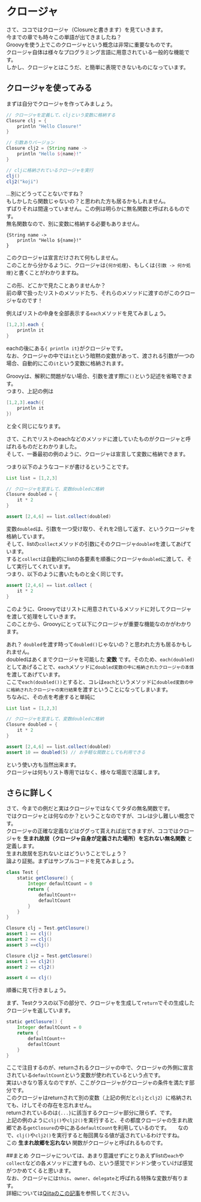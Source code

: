# クロージャ
さて、ココではクロージャ（Closureと書きます）を見ていきます。  
今までの章でも時々この単語が出てきましたね？  
Groovyを使う上でこのクロージャという概念は非常に重要なものです。  
クロージャ自体は様々なプログラミング言語に用意されている一般的な機能です。  
しかし、クロージャとはこうだ、と簡単に表現できないものになっています。  


## クロージャを使ってみる
まずは自分でクロージャを作ってみましょう。  

```groovy
// クロージャを定義して、cljという変数に格納する
Closure clj = {
    println "Hello Closure!"
}

// 引数ありバージョン
Closure clj2 = {String name ->
    println "Hello ${name}!"
}

// cljに格納されているクロージャを実行
clj()
clj2("koji")
```

...別にどうってことないですね？  
もしかしたら関数じゃないの？と思われた方も居るかもしれません。  
ずばりそれは間違っていません。この例は明らかに無名関数と呼ばれるものです。  
無名関数なので、別に変数に格納する必要もありません。  

```
{String name ->
    println "Hello ${name}!"
}
```
このクロージャは宣言だけされて何もしません。  
このことから分かるように、クロージャは`{何か処理}`、もしくは`{引数 -> 何か処理}`と書くことがわかりますね。  

この形、どこかで見たことありませんか？  
前の章で扱ったリストのメソッドたち、それらのメソッドに渡すのがこのクロージャなのです！  

例えばリストの中身を全部表示する`each`メソッドを見てみましょう。  

```groovy
[1,2,3].each {
    println it
}
```

eachの後にある`{ println it}`がクロージャです。  
なお、クロージャの中では`it`という暗黙の変数があって、渡される引数が一つの場合、自動的にこの`it`という変数に格納されます。  

Groovyは、解釈に問題がない場合、引数を渡す際に`()`という記述を省略できます。  
つまり、上記の例は
  
```groovy
[1,2,3].each({
    println it
})
```

と全く同じになります。  

さて、これでリストのeachなどのメソッドに渡していたものがクロージャと呼ばれるものだとわかりました。  
そして、一番最初の例のように、クロージャは宣言して変数に格納できます。  

つまり以下のようなコードが書けるということです。

```groovy
List list = [1,2,3]

// クロージャを宣言して、変数doubledに格納
Closure doubled = {
    it * 2
}

assert [2,4,6] == list.collect(doubled)
```

変数`doubled`は、引数を一つ受け取り、それを2倍して返す、というクロージャを格納しています。  
そして、listの`collect`メソッドの引数にそのクロージャ`doubled`を渡してあげています。  
すると`collect`は自動的にlistの各要素を順番にクロージャ`doubled`に渡して、そして実行してくれています。  
つまり、以下のように書いたものと全く同じです。  

```groovy
assert [2,4,6] == list.collect {
    it * 2
}
```
このように、Groovyではリストに用意されているメソッドに対してクロージャを渡して処理をしていきます。  
このことから、Groovyにとって以下にクロージャが重要な機能なのかがわかります。  

あれ？ `doubled`を渡す時って`doubled()`じゃないの？と思われた方も居るかもしれません。  
doubledはあくまでクロージャを可能した **変数** です。そのため、`each(doubled)`としてあげることで、`each`メソッドに`doubled変数の中に格納されたクロージャの本体`を渡してあげています。  
ここで`each(doubled())`とすると、コレは`each`というメソッドに`doubled変数の中に格納されたクロージャの実行結果`を渡すということになってしまいます。  
ちなみに、その点を考慮すると単純に

```groovy
List list = [1,2,3]

// クロージャを宣言して、変数doubledに格納
Closure doubled = {
    it * 2
}

assert [2,4,6] == list.collect(doubled)
assert 10 == doubled(5) // お手軽な関数としても利用できる
```
という使い方も当然出来ます。  
クロージャは何もリスト専用ではなく、様々な場面で活躍します。


## さらに詳しく
さて、今までの例だと実はクロージャではなくてタダの無名関数です。  
ではクロージャとは何なのか？ということなのですが、コレは少し難しい概念です。  
クロージャの正確な定義などはググって貰えれば出てきますが、ココではクロージャを **生まれ故居（クロージャ自身が定義された場所）を忘れない無名関数** と定義します。  
生まれ故居を忘れないとはどういうことでしょう？  
論より証拠。まずはサンプルコードを見てみましょう。 

```groovy
class Test {
    static getClosure() {
        Integer defaultCount = 0
        return {
            defaultCount++
            defaultCount
        }
    }
}

Closure clj = Test.getClosure()
assert 1 == clj()
assert 2 == clj()
assert 3 ==clj()

Closure clj2 = Test.getClosure()
assert 1 == clj2()
assert 2 == clj2()

assert 4 == clj()
```

順番に見て行きましょう。  

まず、Testクラスの以下の部分で、クロージャを生成して`return`でその生成したクロージャを返しています。

```groovy
static getClosure() {
    Integer defaultCount = 0
    return {
        defaultCount++
        defaultCount
    }
}
```
ここで注目するのが、returnされるクロージャの中で、クロージャの外側に宣言されている`defaultCount`という変数が使われているという点です。  
実はいきなり答えなのですが、ここがクロージャがクロージャの条件を満たす部分です。  
このクロージャはreturnされて別の変数（上記の例だと`clj`と`clj2`）に格納されても、けしてその存在を忘れません。  
returnされているのは`{...}`に該当するクロージャ部分に限らず、です。  
上記の例のように`clj()`や`clj2()`を実行すると、その都度クロージャの生まれ故郷である`getClosure`の中にある`defaultCount`を利用しているのです。 　
なので、`clj()`や`clj2()`を実行すると毎回異なる値が返されているわけですね。  
この **生まれ故郷を忘れない** 関数がクロージャと呼ばれるものです。



##まとめ
クロージャについては、あまり意識せずにとりあえずlistの`each`や`collect`などの各メソッドに渡すもの、という感覚でドンドン使っていけば感覚がつかめてくると思います。  
なお、クロージャには`this`、`owner`、`delegate`と呼ばれる特殊な変数が有ります。  
詳細については[Qiitaのこの記事](http://qiita.com/saba1024/items/b57c412961e1a2779881)を参照してください。